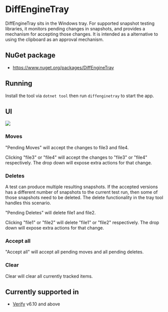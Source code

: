 # DiffEngineTray

DiffEngineTray sits in the Windows tray. For supported snapshot testing libraries, it monitors pending changes in snapshots, and provides a mechanism for accepting those changes. It is intended as a alternative to using the clipboard as an approval mechanism.


## NuGet package

 * https://www.nuget.org/packages/DiffEngineTray


## Running

Install the tool via `dotnet tool` then run `diffenginetray` to start the app.


## UI

<img src="..\src\DiffEngineTray.Tests\MenuBuilderTest.Full.verified.png">


### Moves

"Pending Moves" will accept the changes to file3 and file4.

Clicking "file3" or "file4" will accept the changes to  "file3" or "file4" respectively. The drop down will expose extra actions for that change.


### Deletes

A test can produce multiple resulting snapshots. If the accepted versions has a different number of snapshots to the current test run, then some of those snapshots need to be deleted. The delete functionality in the tray tool handles this scenario.

"Pending Deletes" will delete file1 and file2.

Clicking "file1" or "file2" will delete "file1" or "file2" respectively. The drop down will expose extra actions for that change.


### Accept all

"Accept all" will accept all pending moves and all pending deletes.


### Clear

Clear will clear all currently tracked items.


## Currently supported in

 * [Verify](https://github.com/VerifyTests/Verify) v6.10 and above